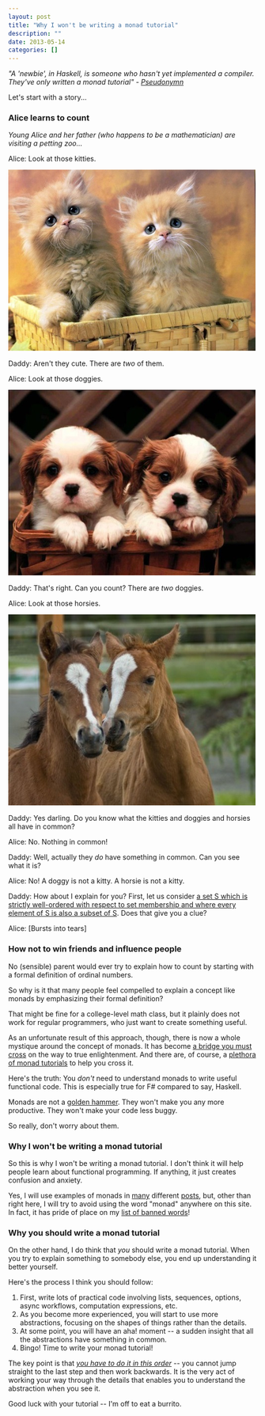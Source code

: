 ```yaml
---
layout: post
title: "Why I won't be writing a monad tutorial"
description: ""
date: 2013-05-14
categories: []
---
```


*"A 'newbie', in Haskell, is someone who hasn't yet implemented a compiler. They've only written a monad tutorial" - [Pseudonymn](http://sequence.complete.org/node?page=10)*

Let's start with a story...

### Alice learns to count

*Young Alice and her father (who happens to be a mathematician) are visiting a petting zoo...*

Alice: Look at those kitties.

![two kitties](./two_kitties.jpg)

Daddy: Aren't they cute. There are *two* of them.

Alice: Look at those doggies.

![two kitties](./two_puppies.jpg)

Daddy: That's right. Can you count? There are *two* doggies.

Alice: Look at those horsies.

![two kitties](./two_horses.jpg)

Daddy: Yes darling. Do you know what the kitties and doggies and horsies all have in common?

Alice: No. Nothing in common!

Daddy: Well, actually they *do* have something in common. Can you see what it is?

Alice: No! A doggy is not a kitty.  A horsie is not a kitty.

Daddy: How about I explain for you?  First, let us consider [a set S which is strictly well-ordered with respect to set membership and where every element of S is also a subset of S](http://en.wikipedia.org/wiki/Ordinal_number#Von_Neumann_definition_of_ordinals). Does that give you a clue?

Alice: [Bursts into tears]

### How not to win friends and influence people

No (sensible) parent would ever try to explain how to count by starting with a formal definition of ordinal numbers.

So why is it that many people feel compelled to explain a concept like monads by emphasizing their formal definition?

That might be fine for a college-level math class, but it plainly does not work for regular programmers, who just want to create something useful.

As an unfortunate result of this approach, though, there is now a whole mystique around the concept of monads. It has become [a bridge you must cross](http://www.thefreedictionary.com/pons+asinorum) on the way to true enlightenment. And there are, of course, a [plethora of monad tutorials](http://www.haskell.org/haskellwiki/Monad_tutorials_timeline) to help you cross it.

Here's the truth: You *don't* need to understand monads to write useful functional code. This is especially true for F# compared to say, Haskell.

Monads are not a [golden hammer](http://en.wikipedia.org/wiki/Law_of_the_instrument). They won't make you any more productive. They won't make your code less buggy.

So really, don't worry about them.

### Why I won't be writing a monad tutorial

So this is why I won't be writing a monad tutorial. I don't think it will help people learn about functional programming. If anything, it just creates confusion and anxiety.

Yes, I will use examples of monads in [many](/posts/recipe-part2/) different [posts](/posts/computation-expressions-wrapper-types/),
but, other than right here, I will try to avoid using the word "monad" anywhere on this site. In fact, it has pride of place on my [list of banned words](/about/#banned)!


### Why you should write a monad tutorial

On the other hand, I do think that *you* should write a monad tutorial.  When you try to explain something to somebody else, you end up understanding it better yourself.

Here's the process I think you should follow:

1. First, write lots of practical code involving lists, sequences, options, async workflows, computation expressions, etc.
1. As you become more experienced, you will start to use more abstractions, focusing on the shapes of things rather than the details.
1. At some point, you will have an aha! moment -- a sudden insight that all the abstractions have something in common.
1. Bingo! Time to write your monad tutorial!

The key point is that [*you have to do it in this order*](http://byorgey.wordpress.com/2009/01/12/abstraction-intuition-and-the-monad-tutorial-fallacy/) -- you cannot jump straight to the last step and then work backwards. It is the very act of working your way through the details that enables you to understand the abstraction when you see it.

Good luck with your tutorial -- I'm off to eat a burrito.










